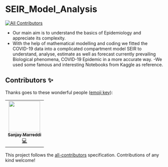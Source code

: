 # SEIR_Model_Analysis
<!-- ALL-CONTRIBUTORS-BADGE:START - Do not remove or modify this section -->
[![All Contributors](https://img.shields.io/badge/all_contributors-1-orange.svg?style=flat-square)](#contributors-)
<!-- ALL-CONTRIBUTORS-BADGE:END -->
- Our main aim is to understand the basics of Epidemiology and appreciate its complexity.
- With the help of mathematical modelling and coding we fitted the COVID-19 data into a complicated compartment model SEIR to understand, analyse, estimate as well as forecast currently prevailing Biological phenomena, COVID-19 Epidemic in a more accurate way.
-We used some famous and interesting Notebooks from Kaggle as reference.

## Contributors ✨

Thanks goes to these wonderful people ([emoji key](https://allcontributors.org/docs/en/emoji-key)):

<!-- ALL-CONTRIBUTORS-LIST:START - Do not remove or modify this section -->
<!-- prettier-ignore-start -->
<!-- markdownlint-disable -->
<table>
  <tr>
    <td align="center"><a href="https://www.linkedin.com/in/sanjaymarreddi"><img src="https://avatars0.githubusercontent.com/u/57671048?v=4?s=100" width="100px;" alt=""/><br /><sub><b>Sanjay Marreddi</b></sub></a><br /><a href="https://github.com/SanjayMarreddi/SEIR_Model/commits?author=SanjayMarreddi" title="Code">💻</a></td>
  </tr>
</table>

<!-- markdownlint-restore -->
<!-- prettier-ignore-end -->

<!-- ALL-CONTRIBUTORS-LIST:END -->

This project follows the [all-contributors](https://github.com/all-contributors/all-contributors) specification. Contributions of any kind welcome!